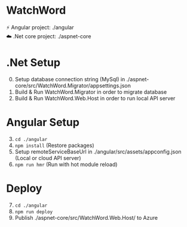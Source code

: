 # WatchWord

:zap: Angular project: ./angular  
:cloud: .Net core project: ./aspnet-core

# .Net Setup

00. Setup database connection string (MySql) in ./aspnet-core/src/WatchWord.Migrator/appsettings.json
01. Build & Run WatchWord.Migrator in order to migrate database
02. Build & Run WatchWord.Web.Host in order to run local API server

# Angular Setup

03. `cd ./angular`
04. `npm install` (Restore packages)
05. Setup remoteServiceBaseUrl in ./angular/src/assets/appconfig.json (Local or cloud API server)
06. `npm run hmr` (Run with hot module reload)

# Deploy

07. `cd ./angular`
08. `npm run deploy`
09. Publish ./aspnet-core/src/WatchWord.Web.Host/ to Azure
